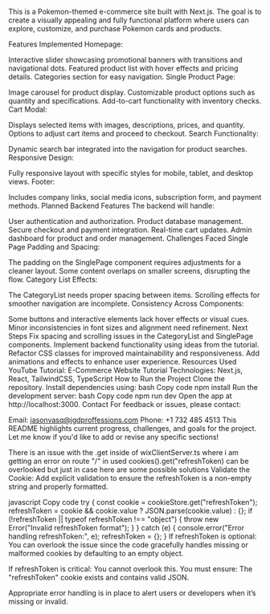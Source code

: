 This is a Pokemon-themed e-commerce site built with Next.js. The goal is to create a visually appealing and fully functional platform where users can explore, customize, and purchase Pokemon cards and products.

Features Implemented
Homepage:

Interactive slider showcasing promotional banners with transitions and navigational dots.
Featured product list with hover effects and pricing details.
Categories section for easy navigation.
Single Product Page:

Image carousel for product display.
Customizable product options such as quantity and specifications.
Add-to-cart functionality with inventory checks.
Cart Modal:

Displays selected items with images, descriptions, prices, and quantity.
Options to adjust cart items and proceed to checkout.
Search Functionality:

Dynamic search bar integrated into the navigation for product searches.
Responsive Design:

Fully responsive layout with specific styles for mobile, tablet, and desktop views.
Footer:

Includes company links, social media icons, subscription form, and payment methods.
Planned Backend Features
The backend will handle:

User authentication and authorization.
Product database management.
Secure checkout and payment integration.
Real-time cart updates.
Admin dashboard for product and order management.
Challenges Faced
Single Page Padding and Spacing:

The padding on the SinglePage component requires adjustments for a cleaner layout.
Some content overlaps on smaller screens, disrupting the flow.
Category List Effects:

The CategoryList needs proper spacing between items.
Scrolling effects for smoother navigation are incomplete.
Consistency Across Components:

Some buttons and interactive elements lack hover effects or visual cues.
Minor inconsistencies in font sizes and alignment need refinement.
Next Steps
Fix spacing and scrolling issues in the CategoryList and SinglePage components.
Implement backend functionality using ideas from the tutorial.
Refactor CSS classes for improved maintainability and responsiveness.
Add animations and effects to enhance user experience.
Resources Used
YouTube Tutorial: E-Commerce Website Tutorial
Technologies: Next.js, React, TailwindCSS, TypeScript
How to Run the Project
Clone the repository.
Install dependencies using:
bash
Copy code
npm install
Run the development server:
bash
Copy code
npm run dev
Open the app at http://localhost:3000.
Contact
For feedback or issues, please contact:

Email: jasonvasq@jgdproffessions.com
Phone: +1 732 485 4513
This README highlights current progress, challenges, and goals for the project. Let me know if you'd like to add or revise any specific sections!


<!-- NOTES -->

There is an issue with the .get inside of wixClientServer.ts where i am getting an error on route "/" in used cookies().get("refreshToken)
can be overlooked but just in case here are some possible solutions 
Validate the Cookie: Add explicit validation to ensure the refreshToken is a non-empty string and properly formatted.

javascript
Copy code
try {
    const cookie = cookieStore.get("refreshToken");
    refreshToken = cookie && cookie.value ? JSON.parse(cookie.value) : {};
    if (!refreshToken || typeof refreshToken !== "object") {
        throw new Error("Invalid refreshToken format");
    }
} catch (e) {
    console.error("Error handling refreshToken:", e);
    refreshToken = {};
}
If refreshToken is optional: You can overlook the issue since the code gracefully handles missing or malformed cookies by defaulting to an empty object.

If refreshToken is critical: You cannot overlook this. You must ensure:
The "refreshToken" cookie exists and contains valid JSON.

Appropriate error handling is in place to alert users or developers when it’s missing or invalid.
